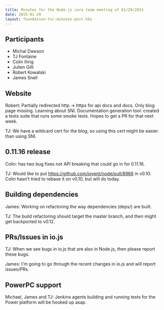 ```yaml
---
title: Minutes for the Node.js core team meeting of 01/29/2015
date: 2015-01-29
layout: foundation-tsc-minutes-post.hbs
---
```


## Participants

* Michal Dawson
* TJ Fontaine
* Colin Ihrig
* Julien Gilli
* Robert Kowalski
* James Snell

## Website

Robert: Partially redirected http -> https for api docs and docs. Only blog
page missing. Learning about SNI. Documentation generation tool: created a
tests suite that runs some smoke tests. Hopes to get a PR for that next week.

TJ: We have a wildcard cert for the blog, so using this cert might be easier
than using SNI.

## 0.11.16 release

Colin: has two bug fixes not API breaking that could go in for 0.11.16.

TJ: Would like to put https://github.com/joyent/node/pull/8966 in v0.10. Colin
hasn't tried to rebase it on v0.10, but will do today.

## Building dependencies

James: Working on refactoring the way dependencies (deps/) are built.

TJ: The build refactoring should target the master branch, and then might get
backported to v0.12.

## PRs/Issues in io.js

TJ: When we see bugs in io.js that are also in Node.js, then please report
these bugs.

James: I'm going to go through the recent changes in io.js and will report
issues/PRs.

## PowerPC support

Michael, James and TJ: Jenkins agents building and running tests for the Power
platform will be hooked up asap.
